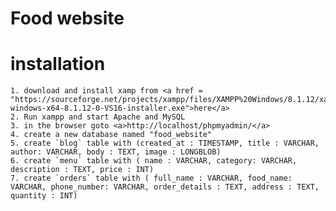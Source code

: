 # Food website

# installation

    1. download and install xamp from <a href = "https://sourceforge.net/projects/xampp/files/XAMPP%20Windows/8.1.12/xampp-windows-x64-8.1.12-0-VS16-installer.exe">here</a>
    2. Run xampp and start Apache and MySQL
    3. in the browser goto <a>http://localhost/phpmyadmin/</a>
    4. create a new database named "food_website"
    5. create `blog` table with (created_at : TIMESTAMP, title : VARCHAR, author: VARCHAR, body : TEXT, image : LONGBLOB)
    6. create `menu` table with ( name : VARCHAR, category: VARCHAR, description : TEXT, price : INT)
    7. create `orders` table with ( full_name : VARCHAR, food_name: VARCHAR, phone_number: VARCHAR, order_details : TEXT, address : TEXT, quantity : INT)

